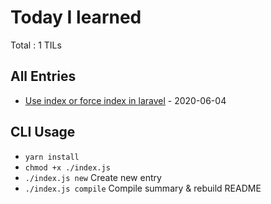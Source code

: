 
# Today I learned
Total : 1 TILs
## All Entries
- [Use index or force index in laravel](./entries/2020_06_04_use_index_or_force_index_in_laravel.md) - 2020-06-04
## CLI Usage
- `yarn install`
- `chmod +x ./index.js`
- `./index.js new` Create new entry
- `./index.js compile` Compile summary & rebuild README
